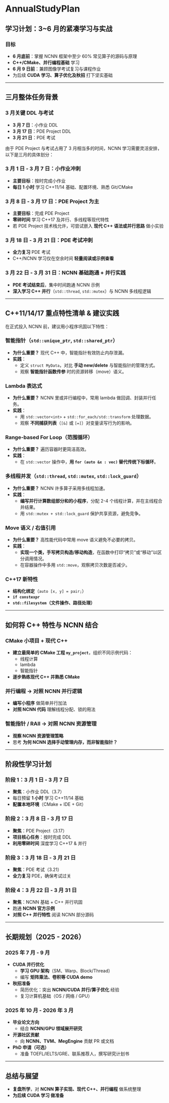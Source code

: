 # AnnualStudyPlan
## 学习计划：3~6 月的紧凑学习与实战

### 目标
- **6 月底前**：掌握 NCNN 框架中至少 60% 常见算子的源码与原理
- **C++/CMake、并行编程基础** 学习
- **6 月 9 日前**：兼顾图像学考试复习与课程作业
- 为后续 **CUDA 学习、算子优化及秋招** 打下坚实基础

---

## 三月整体任务背景
### 3 月关键 DDL 与考试
- **3 月 7 日**：小作业 DDL
- **3 月 17 日**：PDE Project DDL
- **3 月 21 日**：PDE 考试

由于 PDE Project 与考试占用了 3 月相当多的时间，NCNN 学习需要灵活安排，以下是三月的具体划分：

### **3 月 1 日 - 3 月 7 日：小作业冲刺**
- **主要目标**：按时完成小作业
- **每日 1 小时** 学习 C++11/14 基础、配置环境、熟悉 Git/CMake

### **3 月 8 日 - 3 月 17 日：PDE Project 为主**
- **主要目标**：完成 PDE Project
- **零碎时间** 学习 C++17 及并行、多线程等现代特性
- 若 PDE Project 技术栈允许，可尝试嵌入 **现代 C++ 语法或并行思路** 做小实验

### **3 月 18 日 - 3 月 21 日：PDE 考试冲刺**
- **全力复习** PDE 考试
- C++/NCNN 学习仅在空余时间 **轻量阅读或示例查看**

### **3 月 22 日 - 3 月 31 日：NCNN 基础跑通 + 并行实践**
- **PDE 考试结束后**，集中时间跑通 NCNN 示例
- **深入学习 C++ 并行**（`std::thread`, `std::mutex`）与 NCNN 多线程逻辑

---

## C++11/14/17 重点特性清单 & 建议实践

在正式投入 NCNN 前，建议用小程序巩固以下特性：

### **智能指针（`std::unique_ptr`, `std::shared_ptr`）**
- **为什么重要？** 现代 C++ 中，智能指针有效防止内存泄漏。
- **实践**：
  - 定义 `struct MyData`，对比 **手动 new/delete** 与智能指针的管理方式。
  - 观察 **智能指针函数传参** 时的资源转移（move）语义。

### **Lambda 表达式**
- **为什么重要？** NCNN 里或并行编程中，常用 lambda 做回调、封装并行任务。
- **实践**：
  - 用 `std::vector<int>` + `std::for_each/std::transform` 处理数据。
  - 观察 **不同捕获列表**（`[&]` 或 `[=]`）对变量读写行为的影响。

### **Range-based For Loop（范围循环）**
- **为什么重要？** 遍历容器时更简洁高效。
- **实践**：
  - 在 `std::vector` 操作中，**用 `for (auto &x : vec)` 替代传统下标循环**。

### **多线程并发（`std::thread`, `std::mutex`, `std::lock_guard`）**
- **为什么重要？** NCNN 许多算子采用多线程加速。
- **实践**：
  - **编写并行计算数组部分和的小程序**，分配 2-4 个线程计算，并在主线程合并结果。
  - 用 `std::mutex + std::lock_guard` 保护共享资源，避免竞争。

### **Move 语义 / 右值引用**
- **为什么重要？** 高性能代码中常用 move 语义避免不必要的拷贝。
- **实践**：
  - **实现一个类，手写拷贝构造/移动构造**，在函数中打印“拷贝”或“移动”以区分调用情况。
  - 在容器操作中多用 `std::move`，观察拷贝次数是否减少。

### **C++17 新特性**
- **结构化绑定**（`auto [x, y] = pair;`）
- **`if constexpr`**
- **`std::filesystem`（文件操作、路径处理）**

---

## 如何将 C++ 特性与 NCNN 结合
### **CMake 小项目 + 现代 C++**
- **建立最简单的 CMake 工程 `my_project`**，组织不同示例代码：
  - 线程计算
  - lambda
  - 智能指针
- **逐步熟练现代 C++ 并熟悉 CMake**

### **并行编程 → 对照 NCNN 并行逻辑**
- **编写小程序** 做简单并行加法
- **对照 NCNN 代码** 理解线程分配、锁的用法

### **智能指针 / RAII → 对照 NCNN 资源管理**
- **观察 NCNN 资源管理策略**
- 思考 **为何 NCNN 选择手动管理内存，而非智能指针？**

---

## 阶段性学习计划

### **阶段 1：3 月 1 日 - 3 月 7 日**
- **聚焦**：小作业 DDL（3.7）
- 每日预留 **1 小时** 学习 C++11/14 基础
- **配置本地环境**（CMake + IDE + Git）

### **阶段 2：3 月 8 日 - 3 月 17 日**
- **聚焦**：PDE Project（3.17）
- **项目核心任务**：按时完成 DDL
- **利用零碎时间** 深度学习 C++17 & 并行

### **阶段 3：3 月 18 日 - 3 月 21 日**
- **聚焦**：PDE 考试（3.21）
- **全力复习** PDE，确保考试过关

### **阶段 4：3 月 22 日 - 3 月 31 日**
- **聚焦**：NCNN 基础 + C++ 并行巩固
- 跑通 **NCNN 官方示例**
- **对照 C++ 并行特性** 阅读 NCNN 部分源码

---

## 长期规划（2025 - 2026）

### **2025 年 7 月 - 9 月**
- **CUDA 并行优化**
  - **学习 GPU 架构**（SM、Warp、Block/Thread）
  - 编写 **矩阵乘法、卷积等 CUDA demo**
- **秋招准备**
  - 简历优化：突出 **NCNN/CUDA 并行/算子优化** 经验
  - 复习计算机基础（OS / 网络 / GPU）

### **2025 年 10 月 - 2026 年 3 月**
- **毕业论文方向**
  - 结合 **NCNN/GPU 领域展开研究**
- **开源社区贡献**
  - 向 **NCNN、TVM、MegEngine** 贡献 PR 或文档
- **PhD 申请（可选）**
  - 准备 TOEFL/IELTS/GRE、联系推荐人，撰写研究计划书

---

## **总结与展望**
- **复盘所学**，对 **NCNN 算子实现、现代 C++、并行编程** 做系统整理
- **为后续 CUDA 学习 做准备**
